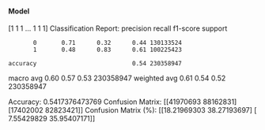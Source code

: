 #### Model
[1 1 1 ... 1 1 1]
Classification Report:
              precision    recall  f1-score   support

           0       0.71      0.32      0.44 130133524
           1       0.48      0.83      0.61 100225423

    accuracy                           0.54 230358947
   macro avg       0.60      0.57      0.53 230358947
weighted avg       0.61      0.54      0.52 230358947

Accuracy: 0.5417376473769
Confusion Matrix:
[[41970693 88162831]
 [17402002 82823421]]
Confusion Matrix (%):
[[18.21969303 38.27193697]
 [ 7.55429829 35.95407171]]
